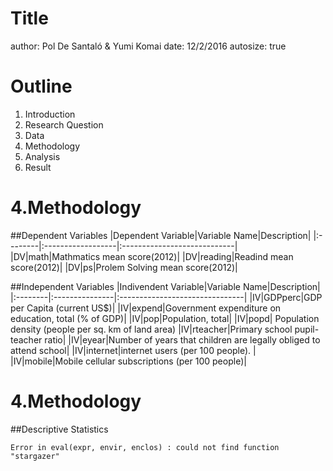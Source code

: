 Title
========================================================
author: Pol De Santaló & Yumi Komai
date: 12/2/2016
autosize: true

Outline
========================================================
1. Introduction
2. Research Question
3. Data
4. Methodology
5. Analysis
6. Result

4.Methodology
========================================================
##Dependent Variables
|Dependent Variable|Variable Name|Description|
|:--------|:------------------|:----------------------------|
|DV|math|Mathmatics mean score(2012)|
|DV|reading|Readind mean score(2012)|
|DV|ps|Prolem Solving mean score(2012)|

##Independent Variables
|Indivendent Variable|Variable Name|Description|
|:--------|:---------------|:-------------------------------|
|IV|GDPperc|GDP per Capita (current US$)|
|IV|expend|Government expenditure on education, total (% of GDP)|
|IV|pop|Population, total|
|IV|popd| Population density (people per sq. km of land area)
|IV|rteacher|Primary school pupil-teacher ratio|
|IV|eyear|Number of years that children are legally obliged to attend school|
|IV|internet|internet users (per 100 people). |
|IV|mobile|Mobile cellular subscriptions (per 100 people)|

4.Methodology
========================================================
##Descriptive Statistics




```
Error in eval(expr, envir, enclos) : could not find function "stargazer"
```
